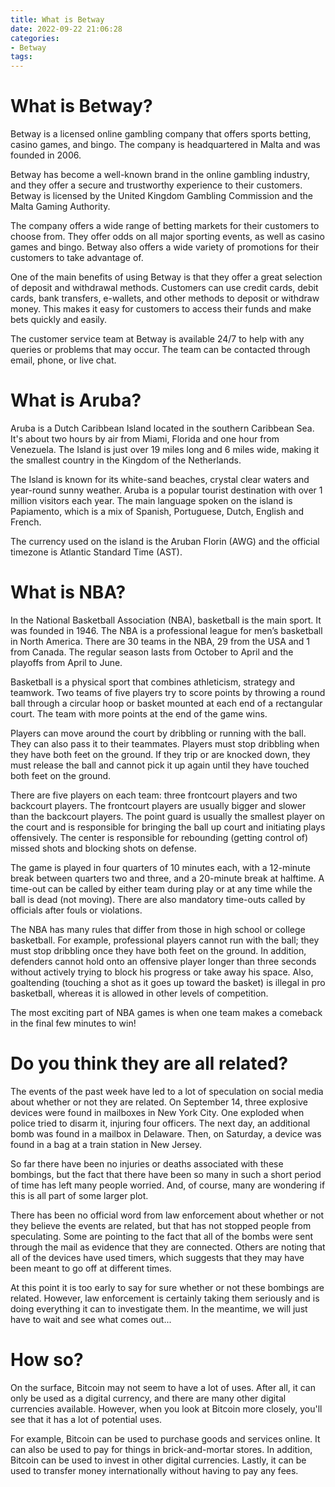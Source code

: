 ```yaml
---
title: What is Betway 
date: 2022-09-22 21:06:28
categories:
- Betway
tags:
---
```



#  What is Betway? 
Betway is a licensed online gambling company that offers sports betting, casino games, and bingo. The company is headquartered in Malta and was founded in 2006. 

Betway has become a well-known brand in the online gambling industry, and they offer a secure and trustworthy experience to their customers. Betway is licensed by the United Kingdom Gambling Commission and the Malta Gaming Authority. 

The company offers a wide range of betting markets for their customers to choose from. They offer odds on all major sporting events, as well as casino games and bingo. Betway also offers a wide variety of promotions for their customers to take advantage of. 

One of the main benefits of using Betway is that they offer a great selection of deposit and withdrawal methods. Customers can use credit cards, debit cards, bank transfers, e-wallets, and other methods to deposit or withdraw money. This makes it easy for customers to access their funds and make bets quickly and easily. 

The customer service team at Betway is available 24/7 to help with any queries or problems that may occur. The team can be contacted through email, phone, or live chat.

#  What is Aruba? 

Aruba is a Dutch Caribbean Island located in the southern Caribbean Sea. It's about two hours by air from Miami, Florida and one hour from Venezuela. The Island is just over 19 miles long and 6 miles wide, making it the smallest country in the Kingdom of the Netherlands.

The Island is known for its white-sand beaches, crystal clear waters and year-round sunny weather. Aruba is a popular tourist destination with over 1 million visitors each year. The main language spoken on the island is Papiamento, which is a mix of Spanish, Portuguese, Dutch, English and French.

The currency used on the island is the Aruban Florin (AWG) and the official timezone is Atlantic Standard Time (AST).

#  What is NBA? 

In the National Basketball Association (NBA), basketball is the main sport. It was founded in 1946. The NBA is a professional league for men’s basketball in North America. There are 30 teams in the NBA, 29 from the USA and 1 from Canada. The regular season lasts from October to April and the playoffs from April to June. 

Basketball is a physical sport that combines athleticism, strategy and teamwork. Two teams of five players try to score points by throwing a round ball through a circular hoop or basket mounted at each end of a rectangular court. The team with more points at the end of the game wins. 

Players can move around the court by dribbling or running with the ball. They can also pass it to their teammates. Players must stop dribbling when they have both feet on the ground. If they trip or are knocked down, they must release the ball and cannot pick it up again until they have touched both feet on the ground. 

There are five players on each team: three frontcourt players and two backcourt players. The frontcourt players are usually bigger and slower than the backcourt players. The point guard is usually the smallest player on the court and is responsible for bringing the ball up court and initiating plays offensively. The center is responsible for rebounding (getting control of) missed shots and blocking shots on defense. 

The game is played in four quarters of 10 minutes each, with a 12-minute break between quarters two and three, and a 20-minute break at halftime. A time-out can be called by either team during play or at any time while the ball is dead (not moving). There are also mandatory time-outs called by officials after fouls or violations. 

The NBA has many rules that differ from those in high school or college basketball. For example, professional players cannot run with the ball; they must stop dribbling once they have both feet on the ground. In addition, defenders cannot hold onto an offensive player longer than three seconds without actively trying to block his progress or take away his space. Also, goaltending (touching a shot as it goes up toward the basket) is illegal in pro basketball, whereas it is allowed in other levels of competition. 

The most exciting part of NBA games is when one team makes a comeback in the final few minutes to win!

#  Do you think they are all related? 

The events of the past week have led to a lot of speculation on social media about whether or not they are related. On September 14, three explosive devices were found in mailboxes in New York City. One exploded when police tried to disarm it, injuring four officers. The next day, an additional bomb was found in a mailbox in Delaware. Then, on Saturday, a device was found in a bag at a train station in New Jersey.

So far there have been no injuries or deaths associated with these bombings, but the fact that there have been so many in such a short period of time has left many people worried. And, of course, many are wondering if this is all part of some larger plot.

There has been no official word from law enforcement about whether or not they believe the events are related, but that has not stopped people from speculating. Some are pointing to the fact that all of the bombs were sent through the mail as evidence that they are connected. Others are noting that all of the devices have used timers, which suggests that they may have been meant to go off at different times.

At this point it is too early to say for sure whether or not these bombings are related. However, law enforcement is certainly taking them seriously and is doing everything it can to investigate them. In the meantime, we will just have to wait and see what comes out...

#  How so?

On the surface, Bitcoin may not seem to have a lot of uses. After all, it can only be used as a digital currency, and there are many other digital currencies available. However, when you look at Bitcoin more closely, you'll see that it has a lot of potential uses.

For example, Bitcoin can be used to purchase goods and services online. It can also be used to pay for things in brick-and-mortar stores. In addition, Bitcoin can be used to invest in other digital currencies. Lastly, it can be used to transfer money internationally without having to pay any fees.